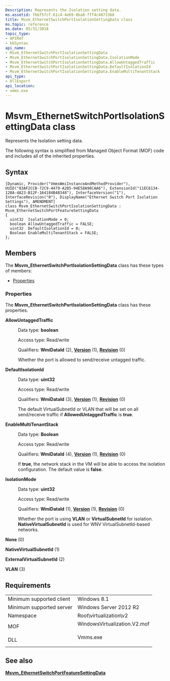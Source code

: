 ```yaml
---
Description: Represents the Isolation setting data.
ms.assetid: f6bf5fcf-61c4-4e69-8ba0-fff4c4873368
title: Msvm_EthernetSwitchPortIsolationSettingData class
ms.topic: reference
ms.date: 05/31/2018
topic_type: 
- APIRef
- kbSyntax
api_name: 
- Msvm_EthernetSwitchPortIsolationSettingData
- Msvm_EthernetSwitchPortIsolationSettingData.IsolationMode
- Msvm_EthernetSwitchPortIsolationSettingData.AllowUntaggedTraffic
- Msvm_EthernetSwitchPortIsolationSettingData.DefaultIsolationId
- Msvm_EthernetSwitchPortIsolationSettingData.EnableMultiTenantStack
api_type: 
- DllExport
api_location: 
- vmms.exe
---
```


# Msvm\_EthernetSwitchPortIsolationSettingData class

Represents the Isolation setting data.

The following syntax is simplified from Managed Object Format (MOF) code and includes all of the inherited properties.

## Syntax

``` syntax
[Dynamic, Provider("VmmsWmiInstanceAndMethodProvider"), UUID("83AF2CCB-72C9-4479-A285-94E58A98CAA6"), ExtensionId("11EC6134-128A-4A23-B12F-164184B48348"), InterfaceVersion("1"), InterfaceRevision("0"), DisplayName("Ethernet Switch Port Isolation Settings"), AMENDMENT]
class Msvm_EthernetSwitchPortIsolationSettingData : Msvm_EthernetSwitchPortFeatureSettingData
{
  uint32  IsolationMode = 0;
  boolean AllowUntaggedTraffic = FALSE;
  uint32  DefaultIsolationId = 0;
  Boolean EnableMultiTenantStack = FALSE;
};
```

## Members

The **Msvm\_EthernetSwitchPortIsolationSettingData** class has these types of members:

-   [Properties](#properties)

### Properties

The **Msvm\_EthernetSwitchPortIsolationSettingData** class has these properties.

<dl> <dt>

**AllowUntaggedTraffic**
</dt> <dd> <dl> <dt>

Data type: **boolean**
</dt> <dt>

Access type: Read/write
</dt> <dt>

Qualifiers: **WmiDataId** (2), [**Version**](/windows/desktop/WmiSdk/standard-qualifiers) (1), [**Revision**](/windows/desktop/WmiSdk/standard-qualifiers) (0)
</dt> </dl>

Whether the port is allowed to send/receive untagged traffic.

</dd> <dt>

**DefaultIsolationId**
</dt> <dd> <dl> <dt>

Data type: **uint32**
</dt> <dt>

Access type: Read/write
</dt> <dt>

Qualifiers: **WmiDataId** (3), [**Version**](/windows/desktop/WmiSdk/standard-qualifiers) (1), [**Revision**](/windows/desktop/WmiSdk/standard-qualifiers) (0)
</dt> </dl>

The default VirtualSubnetId or VLAN that will be set on all send/receive traffic if **AllowedUntaggedTraffic** is **true**.

</dd> <dt>

**EnableMultiTenantStack**
</dt> <dd> <dl> <dt>

Data type: **Boolean**
</dt> <dt>

Access type: Read/write
</dt> <dt>

Qualifiers: **WmiDataId** (4), [**Version**](/windows/desktop/WmiSdk/standard-qualifiers) (1), [**Revision**](/windows/desktop/WmiSdk/standard-qualifiers) (0)
</dt> </dl>

If **true**, the network stack in the VM will be able to access the isolation configuration. The default value is **false**.

</dd> <dt>

**IsolationMode**
</dt> <dd> <dl> <dt>

Data type: **uint32**
</dt> <dt>

Access type: Read/write
</dt> <dt>

Qualifiers: **WmiDataId** (1), [**Version**](/windows/desktop/WmiSdk/standard-qualifiers) (1), [**Revision**](/windows/desktop/WmiSdk/standard-qualifiers) (0)
</dt> </dl>

Whether the port is using **VLAN** or **VirtualSubnetId** for isolation. **NativeVirtualSubnetId** is used for WNV VirtualSubnetId-based networks.

<dt>

<span id="None"></span><span id="none"></span><span id="NONE"></span>

**None** (0)


</dt> <dd></dd> <dt>

<span id="NativeVirtualSubnetId"></span><span id="nativevirtualsubnetid"></span><span id="NATIVEVIRTUALSUBNETID"></span>

**NativeVirtualSubnetId** (1)


</dt> <dd></dd> <dt>

<span id="ExternalVirtualSubnetId"></span><span id="externalvirtualsubnetid"></span><span id="EXTERNALVIRTUALSUBNETID"></span>

**ExternalVirtualSubnetId** (2)


</dt> <dd></dd> <dt>

<span id="VLAN"></span><span id="vlan"></span>

**VLAN** (3)


</dt> <dd></dd> </dl>

</dd> </dl>

## Requirements



|                                     |                                                                                                         |
|-------------------------------------|---------------------------------------------------------------------------------------------------------|
| Minimum supported client<br/> | Windows 8.1<br/>                                                                                  |
| Minimum supported server<br/> | Windows Server 2012 R2<br/>                                                                       |
| Namespace<br/>                | Root\\virtualization\\v2<br/>                                                                     |
| MOF<br/>                      | <dl> <dt>WindowsVirtualization.V2.mof</dt> </dl> |
| DLL<br/>                      | <dl> <dt>Vmms.exe</dt> </dl>                     |



## See also

<dl> <dt>

[**Msvm\_EthernetSwitchPortFeatureSettingData**](msvm-ethernetswitchportfeaturesettingdata.md)
</dt> </dl>

 

